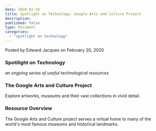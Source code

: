 ```yaml
---
date: 2020-02-18
title: Spotlight on Technology: Google Arts and Culture Project
description:
published: false
type: Document
categories:
  - "spotlight on technology"
---
```

Posted by Edward Jacques on February 20, 2020

### Spotilight on Technology
_an ongoing series of useful technological resources_

### The Google Arts and Culture Project

Explore artworks, museums and their vast collections in vivid detail.

### Resource Overview

The Google Arts and Culture project serves a virtual home to many of the world's most famous museums and historical landmarks.
